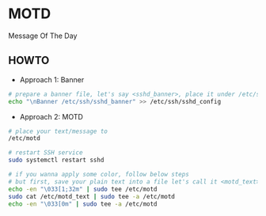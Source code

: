 # MOTD

Message Of The Day

## HOWTO

* Approach 1: Banner

```bash
# prepare a banner file, let's say <sshd_banner>, place it under /etc/ssh/
echo "\nBanner /etc/ssh/sshd_banner" >> /etc/ssh/sshd_config
```

* Approach 2: MOTD

```bash
# place your text/message to
/etc/motd

# restart SSH service
sudo systemctl restart sshd

# if you wanna apply some color, follow below steps
# but first, save your plain text into a file let's call it <motd_text>
echo -en "\033[1;32m" | sudo tee /etc/motd
sudo cat /etc/motd_text | sudo tee -a /etc/motd
echo -en "\033[0m" | sudo tee -a /etc/motd
```
